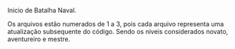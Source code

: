 Inicio de Batalha Naval.

Os arquivos estão numerados de 1 a 3, pois cada arquivo representa uma atualização subsequente do código. Sendo os niveis considerados novato, aventureiro e mestre.
